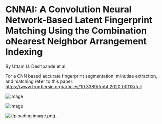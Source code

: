 # CNNAI: A Convolution Neural Network-Based Latent Fingerprint Matching Using the Combination oNearest Neighbor Arrangement Indexing
By Uttam U. Deshpande et al.




For a CNN based accurate fingerprint segmentation, minutiae extraction, and matching refer to this paper: https://www.frontiersin.org/articles/10.3389/frobt.2020.00113/full

![image](https://user-images.githubusercontent.com/107185323/196980826-1c24fa65-dfe8-47af-a7ed-d2ec2c80f1db.png)

![image](https://user-images.githubusercontent.com/107185323/196980939-beae49a3-d72a-4843-86e1-d183170b963a.png)

![Uploading image.png…]()




